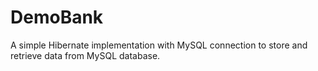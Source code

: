 # DemoBank
A simple Hibernate implementation with MySQL connection to store and retrieve data from MySQL database.  
